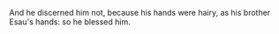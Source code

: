 And he discerned him not, because his hands were hairy, as his brother Esau's hands: so he blessed him.
